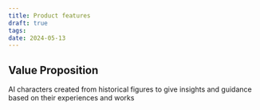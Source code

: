```yaml
---
title: Product features
draft: true
tags: 
date: 2024-05-13
---
```

 
## Value Proposition
AI characters created from historical figures to give insights and guidance based on their experiences and works